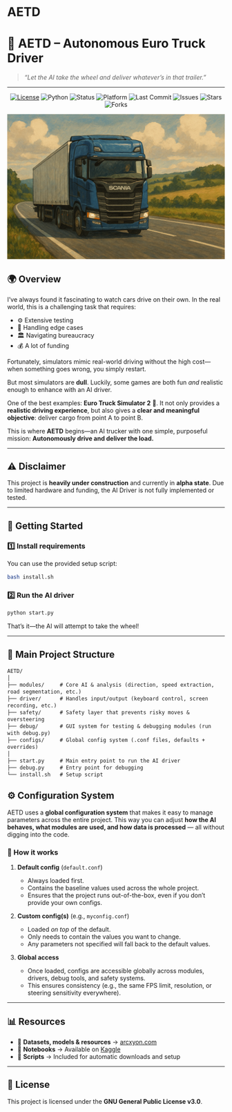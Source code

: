 # AETD
# 🚛 AETD – Autonomous Euro Truck Driver

> *“Let the AI take the wheel and deliver whatever’s in that trailer.”*

---

<p align="center"> <a href="./LICENSE"><img src="https://img.shields.io/badge/License-GPLv3-blue.svg" alt="License"></a> <img src="https://img.shields.io/badge/Python-3.9%2B-brightgreen.svg" alt="Python"> <img src="https://img.shields.io/badge/Status-Alpha-orange.svg" alt="Status"> <img src="https://img.shields.io/badge/Platform-Euro%20Truck%20Simulator%202-lightgrey.svg" alt="Platform"> <img src="https://img.shields.io/github/last-commit/gh-tom-schmidt/AETD" alt="Last Commit"> <img src="https://img.shields.io/github/issues/gh-tom-schmidt/AETD" alt="Issues"> <img src="https://img.shields.io/github/stars/gh-tom-schmidt/AETD?style=social" alt="Stars"> <img src="https://img.shields.io/github/forks/gh-tom-schmidt/AETD?style=social" alt="Forks"> </p>

<p align="center"> <img src="docs/images/HomeImageET.png" alt="AETD" width="600"/> </p>

## 🌍 Overview

I’ve always found it fascinating to watch cars drive on their own. In the real world, this is a challenging task that requires:

* ⚙️ Extensive testing
* 🧩 Handling edge cases
* 🏛️ Navigating bureaucracy
* 💰 A lot of funding

Fortunately, simulators mimic real-world driving without the high cost—when something goes wrong, you simply restart.

But most simulators are **dull**. Luckily, some games are both fun *and* realistic enough to enhance with an AI driver.

One of the best examples: **Euro Truck Simulator 2** 🚚.
It not only provides a **realistic driving experience**, but also gives a **clear and meaningful objective**: deliver cargo from point A to point B.

This is where **AETD** begins—an AI trucker with one simple, purposeful mission:
**Autonomously drive and deliver the load.**

---

## ⚠️ Disclaimer

This project is **heavily under construction** and currently in **alpha state**.
Due to limited hardware and funding, the AI Driver is not fully implemented or tested.

---

## 🚀 Getting Started

### 1️⃣ Install requirements

You can use the provided setup script:

```bash
bash install.sh
```

### 2️⃣ Run the AI driver

```bash
python start.py
```

That’s it—the AI will attempt to take the wheel!

---

## 📂 Main Project Structure

```
AETD/
│
├── modules/     # Core AI & analysis (direction, speed extraction, road segmentation, etc.)
├── driver/      # Handles input/output (keyboard control, screen recording, etc.)
├── safety/      # Safety layer that prevents risky moves & oversteering
├── debug/       # GUI system for testing & debugging modules (run with debug.py)
├── configs/     # Global config system (.conf files, defaults + overrides)
│
├── start.py     # Main entry point to run the AI driver
├── debug.py     # Entry point for debugging
└── install.sh   # Setup script
```

## ⚙️ Configuration System

AETD uses a **global configuration system** that makes it easy to manage parameters across the entire project.
This way you can adjust **how the AI behaves, what modules are used, and how data is processed** — all without digging into the code.

### 🔑 How it works

1. **Default config** (`default.conf`)

   * Always loaded first.
   * Contains the baseline values used across the whole project.
   * Ensures that the project runs out-of-the-box, even if you don’t provide your own configs.

2. **Custom config(s)** (e.g., `myconfig.conf`)

   * Loaded *on top* of the default.
   * Only needs to contain the values you want to change.
   * Any parameters not specified will fall back to the default values.

3. **Global access**

   * Once loaded, configs are accessible globally across modules, drivers, debug tools, and safety systems.
   * This ensures consistency (e.g., the same FPS limit, resolution, or steering sensitivity everywhere).

---

## 📊 Resources

* 📂 **Datasets, models & resources** → [arcxyon.com](https://arcxyon.com/)
* 📒 **Notebooks** → Available on [Kaggle](https://www.kaggle.com/tomschmidt25)
* 📜 **Scripts** → Included for automatic downloads and setup

---

## 📜 License

This project is licensed under the **GNU General Public License v3.0**.